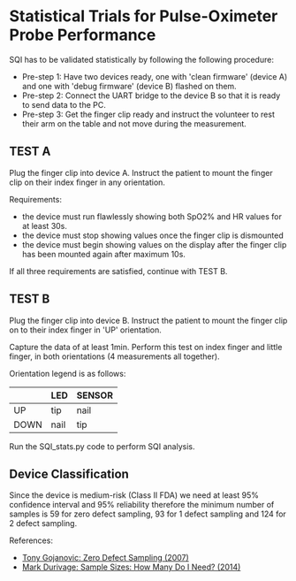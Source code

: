 # Statistical Trials for Pulse-Oximeter Probe Performance

SQI has to be validated statistically by following the following procedure:

  - Pre-step 1: Have two devices ready, one with 'clean firmware' (device A) and one with 'debug firmware' (device B) flashed on them.
  - Pre-step 2: Connect the UART bridge to the device B so that it is ready to send data to the PC.
  - Pre-step 3: Get the finger clip ready and instruct the volunteer to rest their arm on the table and not move during the measurement. 
  
  
  ## TEST A
  Plug the finger clip into device A. Instruct the patient to mount the finger clip on their index finger in any orientation.
  
  Requirements: 
  - the device must run flawlessly showing both SpO2% and HR values for at least 30s. 
  - the device must stop showing values once the finger clip is dismounted
  - the device must begin showing values on the display after the finger clip has been mounted again after maximum 10s.
 
 If all three requirements are satisfied, continue with TEST B.
 
  ## TEST B
 Plug the finger clip into device B. Instruct the patient to mount the finger clip on to their index finger in 'UP' orientation. 
 
 Capture the data of at least 1min. Perform this test on index finger and little finger, in both orientations (4 measurements all together).
 
 Orientation legend is as follows:
 
 ||LED|SENSOR|
 |------|--------|--------|
 |UP|tip|nail|
 |DOWN|nail|tip|
   
Run the SQI_stats.py code to perform SQI analysis. 

## Device Classification
Since the device is medium-risk (Class II FDA) we need at least 95% confidence interval and 95% reliability therefore the minimum number of samples is 59 for zero defect sampling, 93 for 1 defect sampling and 124 for 2 defect sampling.

References:
  - [Tony Gojanovic: Zero Defect Sampling (2007)](http://asq.org/quality-progress/2007/11/basic-quality/zero-defect-sampling.html)
  - [Mark Durivage: Sample Sizes: How Many Do I Need? (2014)](https://www.qualitymag.com/articles/91991-sample-sizes-how-many-do-i-need)
